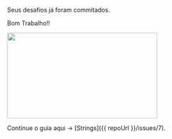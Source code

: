 Seus desafios já foram commitados.

Bom Trabalho!!

<img src="https://i.giphy.com/media/3oriOfmIO7XHzKVeEw/giphy.webp" width="350" height="200" />

Continue o guia aqui -> [Strings]({{ repoUrl }}/issues/7).
